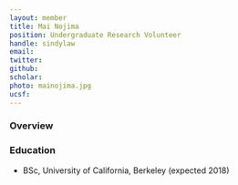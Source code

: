 ```yaml
---
layout: member
title: Mai Nojima
position: Undergraduate Research Volunteer
handle: sindylaw
email: 
twitter:
github:
scholar: 
photo: mainojima.jpg
ucsf: 
---
```


### Overview


### Education
- BSc, University of California, Berkeley (expected 2018) 